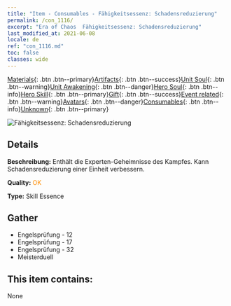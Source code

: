 ```yaml
---
title: "Item - Consumables - Fähigkeitsessenz: Schadensreduzierung"
permalink: /con_1116/
excerpt: "Era of Chaos  Fähigkeitsessenz: Schadensreduzierung"
last_modified_at: 2021-06-08
locale: de
ref: "con_1116.md"
toc: false
classes: wide
---
```

 [Materials](/ItemsDE/){: .btn .btn--primary}[Artifacts](/ItemsDE/Artifacts/){: .btn .btn--success}[Unit Soul](/ItemsDE/UnitSoul/){: .btn .btn--warning}[Unit Awakening](/ItemsDE/UnitAwakening/){: .btn .btn--danger}[Hero Soul](/ItemsDE/HeroSoul/){: .btn .btn--info}[Hero Skill](/ItemsDE/HeroSkill/){: .btn .btn--primary}[Gift](/ItemsDE/Gift/){: .btn .btn--success}[Event related](/ItemsDE/Events/){: .btn .btn--warning}[Avatars](/ItemsDE/Avatars/){: .btn .btn--danger}[Consumables](/ItemsDE/Consumables/){: .btn .btn--info}[Unknown](/ItemsDE/Unknown/){: .btn .btn--primary}

 ![Fähigkeitsessenz: Schadensreduzierung](/images/t/i_7007.png)

## Details
 **Beschreibung:** Enthält die Experten-Geheimnisse des Kampfes. Kann Schadensreduzierung einer Einheit verbessern.

 **Quality:** <span style="color: #FF8C00">OK</span>

 **Type:** Skill Essence

## Gather

*    Engelsprüfung - 12 
*    Engelsprüfung - 17 
*    Engelsprüfung - 32 
*    Meisterduell 

## This item contains:

  None

